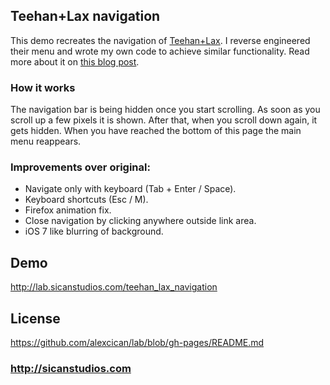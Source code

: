 ## Teehan+Lax navigation
This demo recreates the navigation of [Teehan+Lax](http://www.teehanlax.com). I reverse engineered their menu and wrote my own code to achieve similar functionality. Read more about it on [this blog post]().

### How it works
The navigation bar is being hidden once you start scrolling. As soon as you scroll up a few pixels it is shown. After that, when you scroll down again, it gets hidden. When you have reached the bottom of this page the main menu reappears.

### Improvements over original:
* Navigate only with keyboard (Tab + Enter / Space).
* Keyboard shortcuts (Esc / M).
* Firefox animation fix.
* Close navigation by clicking anywhere outside link area.
* iOS 7 like blurring of background.

## Demo
http://lab.sicanstudios.com/teehan_lax_navigation

## License
https://github.com/alexcican/lab/blob/gh-pages/README.md

### http://sicanstudios.com